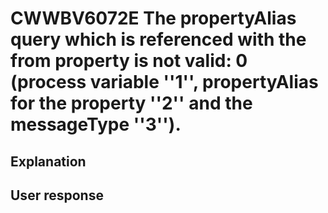 # CWWBV6072E The propertyAlias query which is referenced with the from property is not valid: 0 (process variable ''1'', propertyAlias for the property ''2'' and the messageType ''3'').

## Explanation

## User response